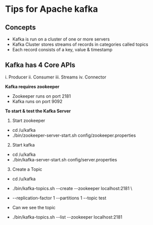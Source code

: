 # Tips for Apache kafka

## Concepts
* Kafka is run on a cluster of one or more servers
* Kafka Cluster stores streams of records in categories called topics
* Each record consists of a key, value & timestamp

## Kafka has 4 Core APIs
  i.    Producer 
  ii.   Consumer 
  iii.  Streams 
  iv.   Connector 

**Kafka requires zookeeper**
* Zookeeper runs on port 2181 
* Kafka runs on port 9092 

**To start & test the Kafka Server** 
1. Start zookeeper 
* cd /u/kafka 
* ./bin/zookeeper-server-start.sh config/zookeeper.properties 

2. Start kafka
* cd /u/kafka 
* ./bin/kafka-server-start.sh config/server.properties 

3. Create a Topic
* cd /u/kafka 
* ./bin/kafka-topics.sh --create --zookeeper localhost:2181 \ 
* --replication-factor 1 --partitions 1 --topic test 

* Can we see the topic 
* ./bin/kafka-topics.sh --list --zookeeper localhost:2181 
